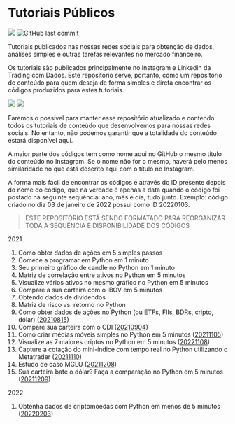 # Tutoriais Públicos

![](https://img.shields.io/github/commit-activity/w/Trading-com-Dados/tutoriais_publicos?style=flat)
![GitHub last commit](https://img.shields.io/github/last-commit/Trading-com-Dados/tutoriais_publicos)



Tutoriais publicados nas nossas redes sociais para obtenção de dados, análises simples e outras tarefas relevantes no mercado financeiro.

Os tutoriais são publicados principalmente no Instagram e Linkedin da Trading com Dados. Este repositório serve, portanto, como um repositório de conteúdo para quem deseja de forma simples e direta encontrar os códigos produzidos para estes tutoriais.

![](https://img.shields.io/badge/Instagram-E4405F?style=for-the-badge&logo=instagram&logoColor=white&link=https://www.instagram.com/tradingcomdados/)
![](https://img.shields.io/badge/LinkedIn-0077B5?style=for-the-badge&logo=linkedin&logoColor=white&link=https://www.linkedin.com/company/tradingcomdados)

Faremos o possível para manter esse repositório atualizado e contendo todos os tutoriais de conteúdo que desenvolvemos para nossas redes sociais. No entanto, não podemos garantir que a totalidade do conteúdo estará disponível aqui.

A maior parte dos códigos tem como nome aqui no GitHub o mesmo título do conteúdo no Instagram. Se o nome não for o mesmo, haverá pelo menos similaridade no que está descrito aqui com o título no Instagram.

A forma mais fácil de encontrar os códigos é através do ID presente depois do nome do código, que na verdade é apenas a data quando o código foi postado na seguinte sequência: ano, mês e dia, tudo junto. Exemplo: código criado no dia 03 de janeiro de 2022 possui como ID 20220103.

> ESTE REPOSITÓRIO ESTÁ SENDO FORMATADO PARA REORGANIZAR TODA A SEQUÊNCIA E DISPONIBILIDADE DOS CÓDIGOS

2021

1. Como obter dados de ações em 5 simples passos
2. Comece a programar em Python em 1 minuto
3. Seu primeiro gráfico de candle no Python em 1 minuto
4. Matriz de correlação entre ativos no Python em 5 minutos
5. Visualize vários ativos no mesmo gráfico no Python em 5 minutos
6. Compare a sua carteira com o IBOV em 5 minutos
7. Obtendo dados de dividendos
8. Matriz de risco vs. retorno no Python
9. Como obter dados de ações no Python (ou ETFs, FIIs, BDRs, cripto, dólar) ([20210815](https://github.com/Trading-com-Dados/tutoriais_publicos/blob/main/Post_Instagram_Como_obter_dados_de_a%C3%A7%C3%B5es.ipynb))
10. Compare sua carteira com o CDI ([20210904](https://github.com/Trading-com-Dados/tutoriais_publicos/blob/main/20210904_An%C3%A1lise_Carteira_vs_CDI_e_outros_benchmarks.ipynb))
11. Como criar médias móveis simples no Python em 5 minutos ([20211105](https://github.com/Trading-com-Dados/tutoriais_publicos/blob/main/20211105_M%C3%A9dias_m%C3%B3veis_simples_com_Python.ipynb))
12. Visualize as 7 maiores criptos no Python em 5 minutos ([20221108](https://github.com/Trading-com-Dados/tutoriais_publicos/blob/main/20211108_Visualiza%C3%A7%C3%A3o_das_maiores_criptos.ipynb))
13. Capture a cotação do mini-índice com tempo real no Python utilizando o Metatrader ([20211110](https://github.com/Trading-com-Dados/tutoriais_publicos/blob/main/20211110_Pr%C3%A1tica%20com%20Metatrader.ipynb))
14. Estudo de caso MGLU ([20211208](https://github.com/Trading-com-Dados/tutoriais_publicos/blob/main/20211208_Estudo_Fundamentos_MGLU3_.ipynb))
15. Sua carteira bate o dólar? Faça a comparação no Python em 5 minutos ([20211209](https://github.com/Trading-com-Dados/tutoriais_publicos/blob/main/20211205_Compara%C3%A7%C3%A3o_Carteira_vs_d%C3%B3lar.ipynb))

2022
1. Obtenha dados de criptomoedas com Python em menos de 5 minutos ([20220203](https://github.com/Trading-com-Dados/tutoriais_publicos/blob/main/20220103_Tutorial_vectorbt_cripto_data_binance.ipynb))

